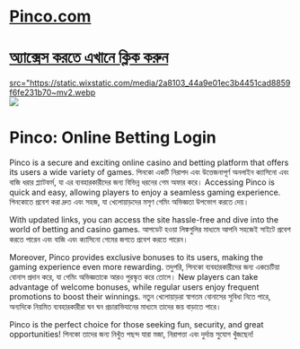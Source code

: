 # <a href="https://tinyurl.com/3kj2yj2s">Pinco.com</a>

# <a href="https://tinyurl.com/3kj2yj2s">অ্যাক্সেস করতে এখানে ক্লিক করুন</a>

<meta charset="UTF-8">
<meta name="viewport" content="width=device-width, initial-scale=1.0">
</head>
<body>

<div style=<text-align: center;">
<a href="https://tinyurl.com/3kj2yj2s" title="Pinco">src="https://static.wixstatic.com/media/2a8103_44a9e01ec3b4451cad8859f6fe231b70~mv2.webp<img" title="Pinco" alt="Pinco"></a></div>
<div style=<text-align: center;">
<a href="https://bit.ly/bet-brasil">
<img src="https://www.pinclipart.com/picdir/big/545-5456447_casino-vector-clipart.png" />
</a></div>

# Pinco: Online Betting Login

Pinco is a secure and exciting online casino and betting platform that offers its users a wide variety of games. পিনকো একটি নিরাপদ এবং উত্তেজনাপূর্ণ অনলাইন ক্যাসিনো এবং বাজি ধরার প্ল্যাটফর্ম, যা এর ব্যবহারকারীদের জন্য বিভিন্ন ধরনের গেম অফার করে। Accessing Pinco is quick and easy, allowing players to enjoy a seamless gaming experience. পিনকোতে প্রবেশ করা দ্রুত এবং সহজ, যা খেলোয়াড়দের মসৃণ গেমিং অভিজ্ঞতা উপভোগ করতে দেয়।  

With updated links, you can access the site hassle-free and dive into the world of betting and casino games. আপডেট হওয়া লিঙ্কগুলির মাধ্যমে আপনি সহজেই সাইটে প্রবেশ করতে পারেন এবং বাজি এবং ক্যাসিনো গেমের জগতে প্রবেশ করতে পারেন।  

Moreover, Pinco provides exclusive bonuses to its users, making the gaming experience even more rewarding. তদুপরি, পিনকো ব্যবহারকারীদের জন্য একচেটিয়া বোনাস প্রদান করে, যা গেমিং অভিজ্ঞতাকে আরও পুরস্কৃত করে তোলে। New players can take advantage of welcome bonuses, while regular users enjoy frequent promotions to boost their winnings. নতুন খেলোয়াড়রা স্বাগতম বোনাসের সুবিধা নিতে পারে, অন্যদিকে নিয়মিত ব্যবহারকারীরা ঘন ঘন প্রচারাভিযানের মাধ্যমে তাদের জয় বাড়াতে পারে।  

Pinco is the perfect choice for those seeking fun, security, and great opportunities! পিনকো তাদের জন্য নিখুঁত পছন্দ যারা মজা, নিরাপত্তা এবং দুর্দান্ত সুযোগ খুঁজছেন!  
